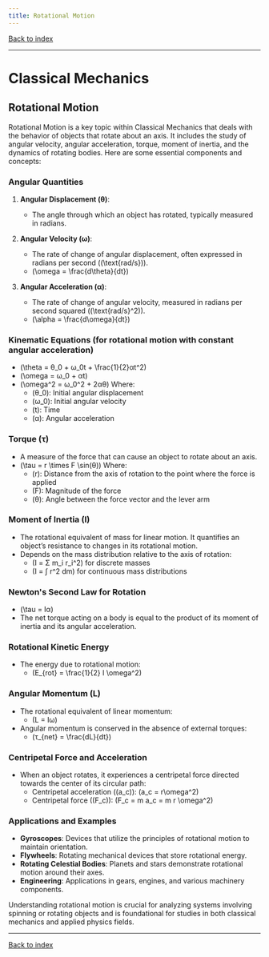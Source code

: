 ```yaml
---
title: Rotational Motion
---
```


[Back to index](index.html)

---
# Classical Mechanics
## Rotational Motion

Rotational Motion is a key topic within Classical Mechanics that deals with the behavior of objects that rotate about an axis. It includes the study of angular velocity, angular acceleration, torque, moment of inertia, and the dynamics of rotating bodies. Here are some essential components and concepts:

### Angular Quantities
1. **Angular Displacement (θ)**:
   - The angle through which an object has rotated, typically measured in radians.

2. **Angular Velocity (ω)**:
   - The rate of change of angular displacement, often expressed in radians per second (\(\text{rad/s}\)).
   - \(\omega = \frac{d\theta}{dt}\)

3. **Angular Acceleration (α)**:
   - The rate of change of angular velocity, measured in radians per second squared (\(\text{rad/s}^2\)).
   - \(\alpha = \frac{d\omega}{dt}\)

### Kinematic Equations (for rotational motion with constant angular acceleration)
- \(\theta = θ_0 + ω_0t + \frac{1}{2}αt^2\)
- \(\omega = ω_0 + αt\)
- \(\omega^2 = ω_0^2 + 2αθ\)
  Where:
  - \(θ_0\): Initial angular displacement
  - \(ω_0\): Initial angular velocity
  - \(t\): Time
  - \(α\): Angular acceleration

### Torque (τ)
- A measure of the force that can cause an object to rotate about an axis.
- \(\tau = r \times F \sin(θ)\)
  Where:
  - \(r\): Distance from the axis of rotation to the point where the force is applied
  - \(F\): Magnitude of the force
  - \(θ\): Angle between the force vector and the lever arm

### Moment of Inertia (I)
- The rotational equivalent of mass for linear motion. It quantifies an object’s resistance to changes in its rotational motion.
- Depends on the mass distribution relative to the axis of rotation:
  - \(I = Σ m_i r_i^2\) for discrete masses
  - \(I = ∫ r^2 dm\) for continuous mass distributions

### Newton's Second Law for Rotation
- \(\tau = Iα\)
- The net torque acting on a body is equal to the product of its moment of inertia and its angular acceleration.

### Rotational Kinetic Energy
- The energy due to rotational motion:
  - \(E_{rot} = \frac{1}{2} I \omega^2\)

### Angular Momentum (L)
- The rotational equivalent of linear momentum:
  - \(L = Iω\)
- Angular momentum is conserved in the absence of external torques:
  - \(τ_{net} = \frac{dL}{dt}\)

### Centripetal Force and Acceleration
- When an object rotates, it experiences a centripetal force directed towards the center of its circular path:
  - Centripetal acceleration (\(a_c\)): \(a_c = r\omega^2\)
  - Centripetal force (\(F_c\)):  \(F_c = m a_c = m r \omega^2\)

### Applications and Examples
- **Gyroscopes**: Devices that utilize the principles of rotational motion to maintain orientation.
- **Flywheels**: Rotating mechanical devices that store rotational energy.
- **Rotating Celestial Bodies**: Planets and stars demonstrate rotational motion around their axes.
- **Engineering**: Applications in gears, engines, and various machinery components.

Understanding rotational motion is crucial for analyzing systems involving spinning or rotating objects and is foundational for studies in both classical mechanics and applied physics fields.

---
[Back to index](index.html)
